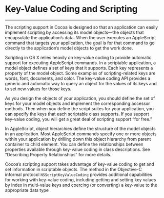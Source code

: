 # Key-Value Coding and Scripting
---

The scripting support in Cocoa is designed so that an application can easily implement scripting by accessing its model objects—the objects that encapsulate the application’s data. When the user executes an AppleScript command that targets your application, the goal is for that command to go directly to the application’s model objects to get the work done.

Scripting in OS X relies heavily on key-value coding to provide automatic support for executing AppleScript commands. In a scriptable application, a model object defines a set of keys that it supports. Each key represents a property of the model object. Some examples of scripting-related keys are words, font, documents, and color. The key-value coding API provides a generic and automatic way to query an object for the values of its keys and to set new values for those keys.

As you design the objects of your application, you should define the set of keys for your model objects and implement the corresponding accessor methods. Then when you define the script suites for your application, you can specify the keys that each scriptable class supports. If you support key-value coding, you will get a great deal of scripting support “for free.”

In AppleScript, object hierarchies define the structure of the model objects in an application. Most AppleScript commands specify one or more objects within your application by drilling down this object hierarchy from parent container to child element. You can define the relationships between properties available through key-value coding in class descriptions. See “Describing Property Relationships” for more details.

Cocoa’s scripting support takes advantage of key-value coding to get and set information in scriptable objects. The method in the Objective-C informal protocol `NSScriptKeyValueCoding` provides additional capabilities for working with key-value coding, including getting and setting key values by index in multi-value keys and coercing (or converting) a key-value to the appropriate data type
